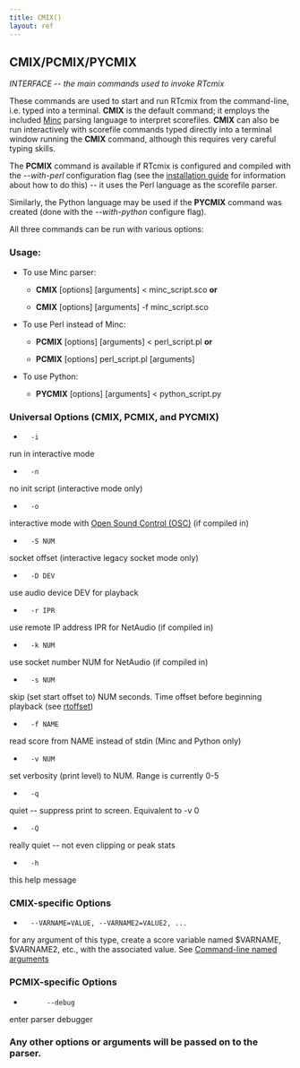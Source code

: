 ```yaml
---
title: CMIX()
layout: ref
---
```


## CMIX/PCMIX/PYCMIX

*INTERFACE -- the main commands used to invoke RTcmix*

These commands are used to start and run RTcmix from the command-line,
i.e. typed into a terminal. **CMIX** is the default command; it employs
the included [Minc](../scorefile/Minc.html) parsing language to
interpret scorefiles. **CMIX** can also be run interactively with
scorefile commands typed directly into a terminal window running the
**CMIX** command, although this requires very careful typing skills.

The **PCMIX** command is available if RTcmix is configured and compiled
with the *--with-perl* configuration flag (see the [installation
guide](../../standalone/index.html) for information about how to do this) --
it uses the Perl language as the scorefile parser.

Similarly, the Python language may be used if the **PYCMIX** command was
created (done with the *--with-python* configure flag).

All three commands can be run with various options:

### Usage:
- To use Minc parser:
	- **CMIX** [options] [arguments] < minc_script.sco **or**

	- **CMIX** [options] [arguments] -f minc_script.sco

- To use Perl instead of Minc:
	- **PCMIX** [options] [arguments] < perl_script.pl **or**

	- **PCMIX** [options] perl_script.pl [arguments]

- To use Python:
	- **PYCMIX** [options] [arguments] < python_script.py


### Universal Options (CMIX, PCMIX, and PYCMIX)
-       -i  
run in interactive mode
-       -n  
no init script (interactive mode only)
-       -o  
interactive mode with [Open Sound Control (OSC)](https://opensoundcontrol.stanford.edu) (if compiled in)
-       -S NUM  
socket offset (interactive legacy socket mode only)
-       -D DEV  
use audio device DEV for playback
-       -r IPR  
use remote IP address IPR for NetAudio (if compiled in)
-       -k NUM  
use socket number NUM for NetAudio (if compiled in)
-       -s NUM  
skip (set start offset to) NUM seconds. Time offset before beginning playback (see [rtoffset](../scorefile/rtoffset.html))
-       -f NAME  
read score from NAME instead of stdin (Minc and Python only)
-       -v NUM  
set verbosity (print level) to NUM.  Range is currently 0-5
-       -q  
quiet -- suppress print to screen.  Equivalent to -v 0
-       -Q  
really quiet -- not even clipping or peak stats
-       -h  
this help message
    
### CMIX-specific Options
-       --VARNAME=VALUE, --VARNAME2=VALUE2, ...  
for any argument of this type, create a score variable named $VARNAME, $VARNAME2, etc., with the associated value.  See [Command-line named arguments](../scorefile/Minc.html#command-line-named-args)
    
### PCMIX-specific Options
-           --debug  
enter parser debugger
    
### Any other options or arguments will be passed on to the parser.
